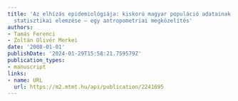 ```yaml
---
title: 'Az elhízás epidemiológiája: kiskorú magyar populáció adatainak többszempontú
  statisztikai elemzése – egy antropometriai megközelítés'
authors:
- Tamás Ferenci
- Zoltán Olivér Merkei
date: '2008-01-01'
publishDate: '2024-01-29T15:58:21.759579Z'
publication_types:
- manuscript
links:
- name: URL
  url: https://m2.mtmt.hu/api/publication/2241695
---
```

